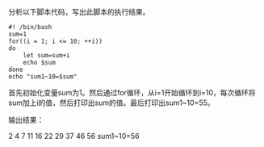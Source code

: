 分析以下脚本代码，写出此脚本的执行结果。  

```shell
#! /bin/bash
sum=1
for((i = 1; i <= 10; ++i))
do
	let sum=sum+i
	echo $sum
done
echo "sum1~10=$sum"
```



首先初始化变量sum为1。然后通过for循环，从i=1开始循环到i=10，每次循环将sum加上i的值，然后打印出sum的值。最后打印出sum1~10=55。 

输出结果：

2
4
7
11
16
22
29
37
46
56
sum1~10=56